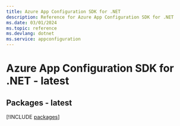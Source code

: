 ```yaml
---
title: Azure App Configuration SDK for .NET
description: Reference for Azure App Configuration SDK for .NET
ms.date: 03/01/2024
ms.topic: reference
ms.devlang: dotnet
ms.service: appconfiguration
---
```

# Azure App Configuration SDK for .NET - latest
## Packages - latest
[!INCLUDE [packages](app-configuration-index.md)]